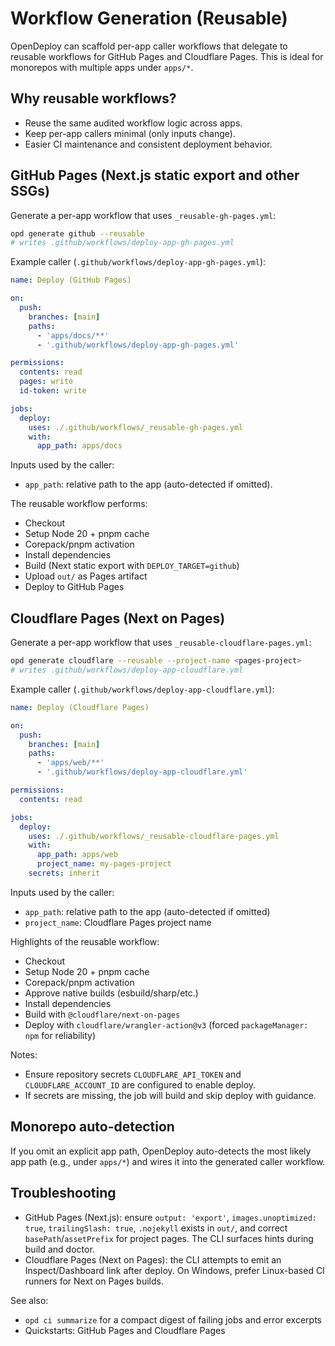 # Workflow Generation (Reusable)

OpenDeploy can scaffold per-app caller workflows that delegate to reusable workflows for GitHub Pages and Cloudflare Pages. This is ideal for monorepos with multiple apps under `apps/*`.

## Why reusable workflows?

- Reuse the same audited workflow logic across apps.
- Keep per-app callers minimal (only inputs change).
- Easier CI maintenance and consistent deployment behavior.

## GitHub Pages (Next.js static export and other SSGs)

Generate a per-app workflow that uses `_reusable-gh-pages.yml`:

```bash
opd generate github --reusable
# writes .github/workflows/deploy-app-gh-pages.yml
```

Example caller (`.github/workflows/deploy-app-gh-pages.yml`):

```yaml
name: Deploy (GitHub Pages)

on:
  push:
    branches: [main]
    paths:
      - 'apps/docs/**'
      - '.github/workflows/deploy-app-gh-pages.yml'

permissions:
  contents: read
  pages: write
  id-token: write

jobs:
  deploy:
    uses: ./.github/workflows/_reusable-gh-pages.yml
    with:
      app_path: apps/docs
```

Inputs used by the caller:

- `app_path`: relative path to the app (auto-detected if omitted).

The reusable workflow performs:

- Checkout
- Setup Node 20 + pnpm cache
- Corepack/pnpm activation
- Install dependencies
- Build (Next static export with `DEPLOY_TARGET=github`)
- Upload `out/` as Pages artifact
- Deploy to GitHub Pages

## Cloudflare Pages (Next on Pages)

Generate a per-app workflow that uses `_reusable-cloudflare-pages.yml`:

```bash
opd generate cloudflare --reusable --project-name <pages-project>
# writes .github/workflows/deploy-app-cloudflare.yml
```

Example caller (`.github/workflows/deploy-app-cloudflare.yml`):

```yaml
name: Deploy (Cloudflare Pages)

on:
  push:
    branches: [main]
    paths:
      - 'apps/web/**'
      - '.github/workflows/deploy-app-cloudflare.yml'

permissions:
  contents: read

jobs:
  deploy:
    uses: ./.github/workflows/_reusable-cloudflare-pages.yml
    with:
      app_path: apps/web
      project_name: my-pages-project
    secrets: inherit
```

Inputs used by the caller:

- `app_path`: relative path to the app (auto-detected if omitted)
- `project_name`: Cloudflare Pages project name

Highlights of the reusable workflow:

- Checkout
- Setup Node 20 + pnpm cache
- Corepack/pnpm activation
- Approve native builds (esbuild/sharp/etc.)
- Install dependencies
- Build with `@cloudflare/next-on-pages`
- Deploy with `cloudflare/wrangler-action@v3` (forced `packageManager: npm` for reliability)

Notes:

- Ensure repository secrets `CLOUDFLARE_API_TOKEN` and `CLOUDFLARE_ACCOUNT_ID` are configured to enable deploy.
- If secrets are missing, the job will build and skip deploy with guidance.

## Monorepo auto-detection

If you omit an explicit app path, OpenDeploy auto-detects the most likely app path (e.g., under `apps/*`) and wires it into the generated caller workflow.

## Troubleshooting

- GitHub Pages (Next.js): ensure `output: 'export'`, `images.unoptimized: true`, `trailingSlash: true`, `.nojekyll` exists in `out/`, and correct `basePath`/`assetPrefix` for project pages. The CLI surfaces hints during build and doctor.
- Cloudflare Pages (Next on Pages): the CLI attempts to emit an Inspect/Dashboard link after deploy. On Windows, prefer Linux-based CI runners for Next on Pages builds.

See also:

- `opd ci summarize` for a compact digest of failing jobs and error excerpts
- Quickstarts: GitHub Pages and Cloudflare Pages
